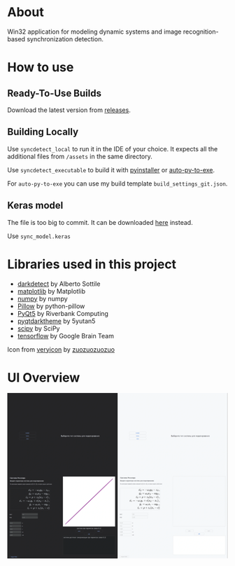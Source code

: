 # About
Win32 application for modeling dynamic systems and image recognition-based synchronization detection.

# How to use

## Ready-To-Use Builds
Download the latest version from [releases](https://github.com/icosane/vervain/releases).

## Building Locally
>
Use ```syncdetect_local``` to run it in the IDE of your choice. It expects all the additional files from ```/assets``` in the same directory. 
>
Use ```syncdetect_executable``` to build it with [pyinstaller](https://pyinstaller.org/en/stable/) or [auto-py-to-exe](https://pypi.org/project/auto-py-to-exe/). 
>
For ```auto-py-to-exe``` you can use my build template ```build_settings_git.json```.

## Keras model
The file is too big to commit. It can be downloaded [here](https://github.com/icosane/vervain/releases/tag/v0.5) instead.
>
Use ```sync_model.keras```

# Libraries used in this project

- [darkdetect](https://github.com/albertosottile/darkdetect) by Alberto Sottile
- [matplotlib](https://github.com/matplotlib/matplotlib) by Matplotlib
- [numpy](https://github.com/numpy/numpy) by numpy
- [Pillow](https://github.com/python-pillow/Pillow) by python-pillow 
- [PyQt5](https://pypi.org/project/PyQt5/) by Riverbank Computing 
- [pyqtdarktheme](https://github.com/5yutan5/PyQtDarkTheme) by 5yutan5
- [scipy](https://pypi.org/project/scipy/) by SciPy
- [tensorflow](https://github.com/tensorflow/tensorflow) by Google Brain Team

Icon from [veryicon](https://www.veryicon.com) by [zuozuozuozuo](https://www.veryicon.com/icons/miscellaneous/standard-general-linear-icon/sync-18.html)

# UI Overview
<img src="./collage.webp" alt="ui" />


